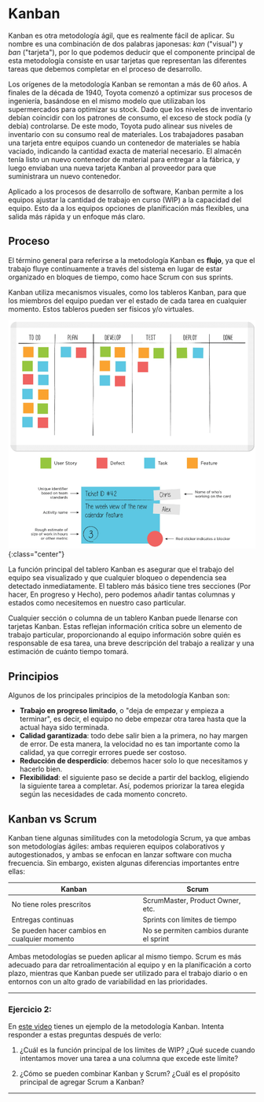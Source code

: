 # Kanban

Kanban es otra metodología ágil, que es realmente fácil de aplicar. Su nombre es una combinación de dos palabras japonesas: *kan* ("visual") y *ban* ("tarjeta"), por lo que podemos deducir que el componente principal de esta metodología consiste en usar tarjetas que representan las diferentes tareas que debemos completar en el proceso de desarrollo.

Los orígenes de la metodología Kanban se remontan a más de 60 años. A finales de la década de 1940, Toyota comenzó a optimizar sus procesos de ingeniería, basándose en el mismo modelo que utilizaban los supermercados para optimizar su stock. Dado que los niveles de inventario debían coincidir con los patrones de consumo, el exceso de stock podía (y debía) controlarse. De este modo, Toyota pudo alinear sus niveles de inventario con su consumo real de materiales. Los trabajadores pasaban una tarjeta entre equipos cuando un contenedor de materiales se había vaciado, indicando la cantidad exacta de material necesario. El almacén tenía listo un nuevo contenedor de material para entregar a la fábrica, y luego enviaban una nueva tarjeta Kanban al proveedor para que suministrara un nuevo contenedor.

Aplicado a los procesos de desarrollo de software, Kanban permite a los equipos ajustar la cantidad de trabajo en curso (WIP) a la capacidad del equipo. Esto da a los equipos opciones de planificación más flexibles, una salida más rápida y un enfoque más claro.

## **Proceso**

El término general para referirse a la metodología Kanban es **flujo**, ya que el trabajo fluye continuamente a través del sistema en lugar de estar organizado en bloques de tiempo, como hace Scrum con sus sprints.

Kanban utiliza mecanismos visuales, como los tableros Kanban, para que los miembros del equipo puedan ver el estado de cada tarea en cualquier momento. Estos tableros pueden ser físicos y/o virtuales.

![Kanban Board](img/kanban_board.png){:class="center"}

La función principal del tablero Kanban es asegurar que el trabajo del equipo sea visualizado y que cualquier bloqueo o dependencia sea detectado inmediatamente. El tablero más básico tiene tres secciones (Por hacer, En progreso y Hecho), pero podemos añadir tantas columnas y estados como necesitemos en nuestro caso particular.

Cualquier sección o columna de un tablero Kanban puede llenarse con tarjetas Kanban. Estas reflejan información crítica sobre un elemento de trabajo particular, proporcionando al equipo información sobre quién es responsable de esa tarea, una breve descripción del trabajo a realizar y una estimación de cuánto tiempo tomará.

## **Principios**

Algunos de los principales principios de la metodología Kanban son:

- **Trabajo en progreso limitado**, o "deja de empezar y empieza a terminar", es decir, el equipo no debe empezar otra tarea hasta que la actual haya sido terminada.
- **Calidad garantizada**: todo debe salir bien a la primera, no hay margen de error. De esta manera, la velocidad no es tan importante como la calidad, ya que corregir errores puede ser costoso.
- **Reducción de desperdicio**: debemos hacer solo lo que necesitamos y hacerlo bien.
- **Flexibilidad**: el siguiente paso se decide a partir del backlog, eligiendo la siguiente tarea a completar. Así, podemos priorizar la tarea elegida según las necesidades de cada momento concreto.
  


## Kanban vs Scrum

Kanban tiene algunas similitudes con la metodología Scrum, ya que ambas son metodologías ágiles: ambas requieren equipos colaborativos y autogestionados, y ambas se enfocan en lanzar software con mucha frecuencia. Sin embargo, existen algunas diferencias importantes entre ellas:

| **Kanban**                                   | **Scrum**                                |
| -------------------------------------------- | -----------------------------------      |
| No tiene roles prescritos                    | ScrumMaster, Product Owner, etc.         |
| Entregas continuas                           | Sprints con límites de tiempo            |
| Se pueden hacer cambios en cualquier momento | No se permiten cambios durante el sprint |

Ambas metodologías se pueden aplicar al mismo tiempo. Scrum es más adecuado para dar retroalimentación al equipo y en la planificación a corto plazo, mientras que Kanban puede ser utilizado para el trabajo diario o en entornos con un alto grado de variabilidad en las prioridades.

---

### Ejercicio 2:

En [este video](https://www.youtube.com/watch?v=R8dYLbJiTUE) tienes un ejemplo de la metodología Kanban. Intenta responder a estas preguntas después de verlo:

1. ¿Cuál es la función principal de los límites de WIP? ¿Qué sucede cuando intentamos mover una tarea a una columna que excede este límite?
   
3. ¿Cómo se pueden combinar Kanban y Scrum? ¿Cuál es el propósito principal de agregar Scrum a Kanban?

---
